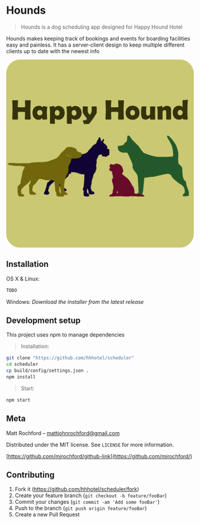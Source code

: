 # Hounds 
> Hounds is a dog scheduling app designed for Happy Hound Hotel

Hounds makes keeping track of bookings and events for boarding facilities easy and painless. It has a server-client design to keep multiple different clients up to date with the newest info

![](./dist/res/images/icon.png)

## Installation

OS X & Linux:
```sh
TODO
```

Windows:
*Download the installer from the latest release*

## Development setup
This project uses npm to manage dependencies  

> Installation:
``` sh
git clone "https://github.com/hhhotel/scheduler"
cd scheduler
cp build/config/settings.json .
npm install
```

> Start:
``` sh
npm start
```

## Meta

Matt Rochford – mattjohnrochford@gmail.com

Distributed under the MIT license. See ``LICENSE`` for more information.

[https://github.com/mjrochford/github-link](https://github.com/mjrochford/)

## Contributing

1. Fork it (<https://github.com/hhhotel/scheduler/fork>)
2. Create your feature branch (`git checkout -b feature/fooBar`)
3. Commit your changes (`git commit -am 'Add some fooBar'`)
4. Push to the branch (`git push origin feature/fooBar`)
5. Create a new Pull Request

<!-- Markdown link & img dfn's -->
[npm-image]: https://img.shields.io/npm/v/datadog-metrics.svg?style=flat-square
[npm-url]: https://npmjs.org/package/datadog-metrics
[npm-downloads]: https://img.shields.io/npm/dm/datadog-metrics.svg?style=flat-square
[travis-image]: https://img.shields.io/travis/dbader/node-datadog-metrics/master.svg?style=flat-square
[travis-url]: https://travis-ci.org/dbader/node-datadog-metrics
[wiki]: https://github.com/yourname/yourproject/wiki
